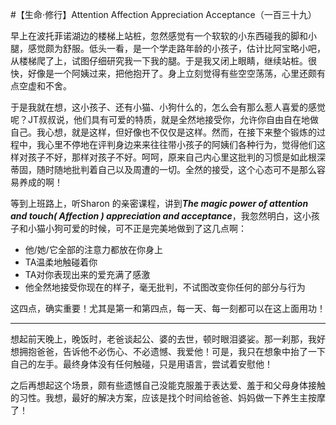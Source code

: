 #【生命⋅修行】Attention Affection Appreciation Acceptance（一百三十九）

早上在波托菲诺湖边的楼梯上站桩，忽然感觉有一个软软的小东西碰我的脚和小腿，感觉颇为舒服。低头一看，是一个学走路年龄的小孩子，估计比阿宝略小吧，从楼梯爬了上，试图仔细研究我一下我的腿。于是我又闭上眼睛，继续站桩。很快，好像是一个阿姨过来，把他抱开了。身上立刻觉得有些空空荡荡，心里还颇有点空虚和不舍。

于是我就在想，这小孩子、还有小猫、小狗什么的，怎么会有那么惹人喜爱的感觉呢？JT叔叔说，他们具有可爱的特质，就是全然地接受你，允许你自由自在地做自己。我心想，就是这样，但好像也不仅仅是这样。然而，在接下来整个锻炼的过程中，我心里不停地在评判身边来来往往带小孩子的阿姨们各种行为，觉得他们这样对孩子不好，那样对孩子不好。呵呵，原来自己内心里这批判的习惯是如此根深蒂固，随时随地批判着自己以及周遭的一切。全然的接受，这个心态可不是那么容易养成的啊！

等到上班路上，听Sharon 的亲密课程，讲到***The magic power of attention and touch( Affection ) appreciation and acceptance***，我忽然明白，这小孩子和小猫小狗可爱的时候，可不正是完美地做到了这几点啊：

* 他/她/它全部的注意力都放在你身上
* TA温柔地触碰着你
* TA对你表现出来的爱充满了感激
* 他全然地接受你现在的样子，毫无批判，不试图改变你任何的部分与行为

这四点，确实重要！尤其是第一和第四点，每一天、每一刻都可以在这上面用功！

----

想起前天晚上，晚饭时，老爸谈起公、婆的去世，顿时眼泪婆娑。那一刹那，我好想拥抱爸爸，告诉他不必伤心、不必遗憾、我爱他！可是，我只在想象中抬了一下自己的左手。最终身体没有任何触碰，只是用语言，尝试着安慰他！

之后再想起这个场景，颇有些遗憾自己没能克服羞于表达爱、羞于和父母身体接触的习性。我想，最好的解决方案，应该是找个时间给爸爸、妈妈做一下养生主按摩了！